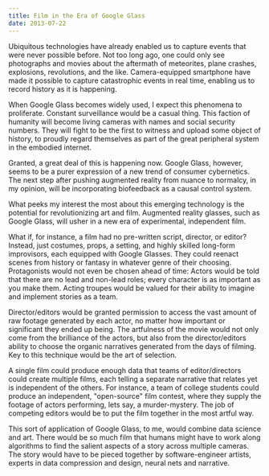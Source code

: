 ```yaml
---
title: Film in the Era of Google Glass
date: 2013-07-22
---
```


Ubiquitous technologies have already enabled us to capture events that were never possible before. Not too long ago, 
one could only see photographs and movies about the aftermath of meteorites, plane crashes, explosions, revolutions, 
and the like. Camera-equipped smartphone have made it possible to capture catastrophic events in real time, enabling 
us to record history as it is happening.

When Google Glass becomes widely used, I expect this phenomena to proliferate. Constant surveillance would be a casual 
thing. This faction of humanity will become living cameras with names and social security numbers. They will fight to 
be the first to witness and upload some object of history, to proudly regard themselves as part of the great peripheral 
system in the embodied internet.

Granted, a great deal of this is happening now. Google Glass, however, seems to be a purer expression of a new trend of 
consumer cybernetics. The next step after pushing augmented reality from nuance to normalcy, in my opinion, will be 
incorporating biofeedback as a causal control system.

What peeks my interest the most about this emerging technology is the potential for revolutionizing art and film. 
Augmented reality glasses, such as Google Glass, will usher in a new era of experimental, independent film.

What if, for instance, a film had no pre-written script, director, or editor? Instead, just costumes, props, a setting, 
and highly skilled long-form improvisors, each equipped with Google Glasses. They could reenact scenes from history or 
fantasy in whatever genre of their choosing. Protagonists would not even be chosen ahead of time: Actors would be told 
that there are no lead and non-lead roles; every character is as important as you make them.  Acting troupes would be 
valued for their ability to imagine and implement stories as a team.

Director/editors would be granted permission to access the vast amount of raw footage generated by each actor, no 
matter how important or significant they ended up being. The artfulness of the movie would not only come from the 
brilliance of the actors, but also from the director/editors ability to choose the organic narratives generated from 
the days of filming. Key to this technique would be the art of selection.

A single film could produce enough data that teams of editor/directors could create multiple films, each telling a 
separate narrative that relates yet is independent of the others. For instance, a team of college students could 
produce an independent, "open-source" film contest, where they supply the footage of actors performing, lets say, a 
murder-mystery. The job of competing editors would be to put the film together in the most artful way.

This sort of application of Google Glass, to me, would combine data science and art. There would be so much film that 
humans might have to work along algorithms to find the salient aspects of a story across multiple cameras. The story 
would have to be pieced together by software-engineer artists, experts in data compression and design, neural nets and 
narrative.
